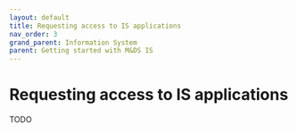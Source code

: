 ```yaml
---
layout: default
title: Requesting access to IS applications
nav_order: 3
grand_parent: Information System
parent: Getting started with M&DS IS
---
```


# Requesting access to IS applications

TODO